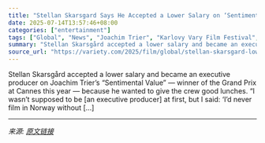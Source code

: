 ```yaml
---
title: "Stellan Skarsgard Says He Accepted a Lower Salary on ‘Sentimental Value’ to Give the Crew Good Lunches: ‘Norway Is the Richest Country, but They Don’t Want to Spend Money on Food’"
date: 2025-07-14T13:57:46+08:00
categories: ["entertainment"]
tags: ["Global", "News", "Joachim Trier", "Karlovy Vary Film Festival", "KVIFF 2025", "Stellan Skarsgård"]
summary: "Stellan Skarsgård accepted a lower salary and became an executive producer on Joachim Trier’s “Sentimental Value” — winner of the Grand Prix at Cannes this year — because he wanted to give the crew go"
source_url: "https://variety.com/2025/film/global/stellan-skarsgard-lower-salary-sentimental-value-feed-crew-1236459105/"
---
```


Stellan Skarsgård accepted a lower salary and became an executive producer on Joachim Trier’s “Sentimental Value” — winner of the Grand Prix at Cannes this year — because he wanted to give the crew good lunches. “I wasn’t supposed to be [an executive producer] at first, but I said: ‘I’d never film in Norway without [&#8230;]

---

*来源: [原文链接](https://variety.com/2025/film/global/stellan-skarsgard-lower-salary-sentimental-value-feed-crew-1236459105/)*
